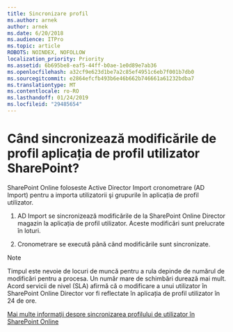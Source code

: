 ```yaml
---
title: Sincronizare profil
ms.author: arnek
author: arnek
ms.date: 6/20/2018
ms.audience: ITPro
ms.topic: article
ROBOTS: NOINDEX, NOFOLLOW
localization_priority: Priority
ms.assetid: 6b695be8-eaf5-44ff-b0ae-1e0d89e7ab36
ms.openlocfilehash: a32cf9e623d1be7a2c85ef4951c6eb7f001b7db0
ms.sourcegitcommit: e2864efcfb493b6e46b662b746661a61232bdba7
ms.translationtype: MT
ms.contentlocale: ro-RO
ms.lasthandoff: 01/24/2019
ms.locfileid: "29485654"
---
```

# <a name="when-do-my-profile-changes-sync-to-the-sharepoint-user-profile-application"></a>Când sincronizează modificările de profil aplicația de profil utilizator SharePoint?

SharePoint Online foloseste Active Director Import cronometrare (AD Import) pentru a importa utilizatorii şi grupurile în aplicația de profil utilizator. 
  
1. AD Import se sincronizează modificările de la SharePoint Online Director magazin la aplicația de profil utilizator. Aceste modificări sunt prelucrate în loturi.
    
2. Cronometrare se execută până când modificările sunt sincronizate.
    
> [!NOTE]
> Timpul este nevoie de locuri de muncă pentru a rula depinde de numărul de modificări pentru a procesa. Un număr mare de schimbări durează mai mult. Acord servicii de nivel (SLA) afirmă că o modificare a unui utilizator în SharePoint Online Director vor fi reflectate în aplicația de profil utilizator în 24 de ore. 
  
[Mai multe informaţii despre sincronizarea profilului de utilizator în SharePoint Online](https://go.microsoft.com/fwlink/?linkid=875671)
  

